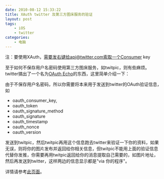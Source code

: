 ```yaml
---
date: 2010-08-12 15:33:22
title: XAuth twitter 及第三方图床服务的验证
layout: post
tags:
    - iOS
    - twitter
categories:
    - 电脑
---
```

注：要使用XAuth，需要发右键给api@twitter.com索取一个Consumer key

至于如何不保存用户名密码使用第三方图床服务，如twitpic，则有些麻烦。twitter搞出了一个名为<a href="http://dev.twitter.com/pages/oauth_echo">OAuth Echo</a>的东西，这里简单介绍一下：

由于不保存用户名密码，所以你需要将本来用于发送到twitter的OAuth验证信息，如
<ul>
	<li>oauth_consumer_key,</li>
	<li>oauth_token</li>
	<li>oauth_signature_method</li>
	<li>oauth_signature</li>
	<li>oauth_timestamp</li>
	<li>oauth_nonce</li>
	<li>oauth_version</li>
</ul>
发送到twitpic，然后twitpic再用这个信息跑去twitter来验证一下你的资料，如果无误，则将你的图片发布并返回给你相关信息，但twitpic不能用上面的验证信息代替你发推，你需要再用twitpic返回给你的消息提取自己需要的，如图片地址，然后再发送到twitter，这样两边的信息显示都是"via 你的程序"。

详情请参考<a href="http://dev.twitter.com/pages/oauth_echo">此页面</a>。
